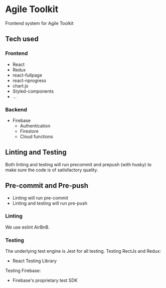 # Agile Toolkit
Frontend system for Agile Toolkit

## Tech used

### Frontend
 * React
 * Redux
 * react-fullpage
 * react-nprogress
 * chart.js
 * Styled-components
 * ...

### Backend
 * Firebase
   * Authentication
   * Firestore
   * Cloud functions

## Linting and Testing
Both linting and testing will run precommit and prepush (with husky) to make sure the code is of satisfactory quality.

## Pre-commit and Pre-push
* Linting will run pre-commit
* Linting and testing will run pre-push

### Linting
We use eslint AirBnB.

### Testing
The underlying test engine is Jest for all testing.
Testing RectJs and Redux:
* React Testing Library

Testing Firebase:
* Firebase's proprietary test SDK 
